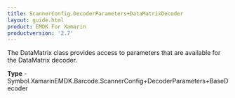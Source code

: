 ```yaml
---
title: ScannerConfig.DecoderParameters+DataMatrixDecoder
layout: guide.html
product: EMDK For Xamarin 
productversion: '2.7' 
---
```

The DataMatrix class provides access to parameters that are available for the DataMatrix decoder.

**Type** - Symbol.XamarinEMDK.Barcode.ScannerConfig+DecoderParameters+BaseDecoder

